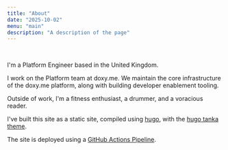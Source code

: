 ```yaml
---
title: "About"
date: "2025-10-02"
menu: "main"
description: "A description of the page"
---
```


<br />

I'm a Platform Engineer based in the United Kingdom.

I work on the Platform team at doxy.me. We maintain the core infrastructure of the doxy.me platform, along with building developer enablement tooling.

Outside of work, I'm a fitness enthusiast, a drummer, and a voracious reader.

I've built this site  as a static site, compiled using [hugo](https://gohugo.io/), with the [hugo tanka theme](https://github.com/nanxstats/hugo-tanka).

The site is deployed using a [GitHub Actions Pipeline](https://github.com/angusjellis/personal-site/blob/main/.github/workflows/gh-pages.yaml).